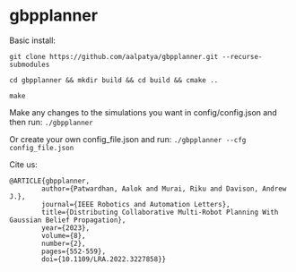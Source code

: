 # gbpplanner

Basic install:

```git clone https://github.com/aalpatya/gbpplanner.git --recurse-submodules```

```cd gbpplanner && mkdir build && cd build && cmake ..```

```make```

Make any changes to the simulations you want in config/config.json and then run:
```./gbpplanner```

Or create your own config_file.json and run:
```./gbpplanner --cfg config_file.json```


Cite us: 
```
@ARTICLE{gbpplanner,
        author={Patwardhan, Aalok and Murai, Riku and Davison, Andrew J.},
        journal={IEEE Robotics and Automation Letters}, 
        title={Distributing Collaborative Multi-Robot Planning With Gaussian Belief Propagation}, 
        year={2023},
        volume={8},
        number={2},
        pages={552-559},
        doi={10.1109/LRA.2022.3227858}}
```
